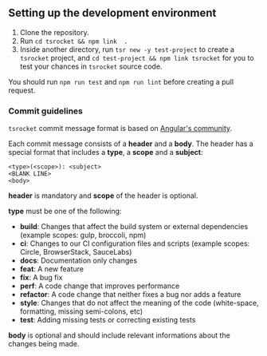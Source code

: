 ## Setting up the development environment

1. Clone the repository.
2. Run `cd tsrocket && npm link  .`
3. Inside another directory, run `tsr new -y test-project` to create a `tsrocket` project, and `cd test-project && npm link tsrocket` for you to test your chances in `tsrocket` source code.

You should run `npm run test` and `npm run lint` before creating a pull request.

### Commit guidelines

`tsrocket` commit message format is based on [Angular's community](https://github.com/angular/angular/blob/master/CONTRIBUTING.md).

Each commit message consists of a **header** and a **body**. The header has a special format that includes a **type**, a **scope** and a **subject**:

```
<type>(<scope>): <subject>
<BLANK LINE>
<body>
```

**header** is mandatory and **scope** of the header is optional.

**type** must be one of the following:

* **build**: Changes that affect the build system or external dependencies (example scopes: gulp, broccoli, npm)
* **ci**: Changes to our CI configuration files and scripts (example scopes: Circle, BrowserStack, SauceLabs)
* **docs**: Documentation only changes
* **feat**: A new feature
* **fix**: A bug fix
* **perf**: A code change that improves performance
* **refactor**: A code change that neither fixes a bug nor adds a feature
* **style**: Changes that do not affect the meaning of the code (white-space, formatting, missing semi-colons, etc)
* **test**: Adding missing tests or correcting existing tests

**body** is optional and should include relevant informations about the changes being made.
